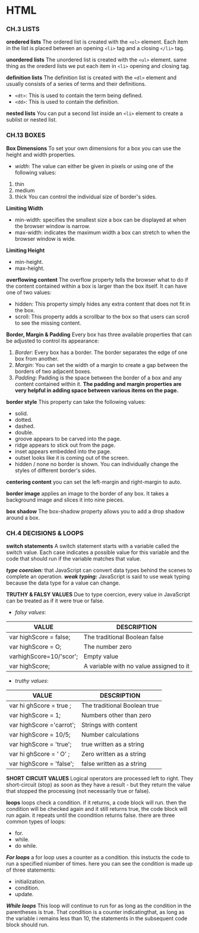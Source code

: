 # HTML

### CH.3 LISTS
**oredered lists**
The ordered list is created with the `<ol>` element.
Each item in the list is placed between an opening `<li>` tag and a closing `</li>` tag.

**unordered lists**
The unordered list is created with the `<ul>` element. same thing as the orederd lists we put each item in `<li>` opening and closing tag.

**definition lists**
The definition list is created with the `<dl>` element and usually consists of a series of terms and their definitions.

- `<dt>`: This is used to contain the term being defined.
- `<dd>`: This is used to contain the definition.

**nested lists**
You can put a second list inside an `<li>` element to create a sublist or nested list.


### CH.13 BOXES
**Box Dimensions**
To set your own dimensions for a box you can use the height and width properties.
- _width_: The value can either be given in pixels or using one of the following values:
1. thin
2. medium
3. thick
You can control the individual size of border's sides.

**Limiting Width**
- min-width: specifies the smallest size a box can be displayed at when the browser window is narrow.
- max-width: indicates the maximum width a box can stretch to when the browser window is wide.

**Limiting Height**
- min-height.
- max-height.

**overflowing content**
The overflow property tells the browser what to do if the content
contained within a box is larger than the box itself. It can have
one of two values:
- hidden: This property simply hides any extra content that does not fit in the box.
- scroll: This property adds a scrollbar to the box so that users can scroll to see the missing content.

**Border, Margin & Padding**
Every box has three available properties that can be adjusted to control its appearance:
1. _Border_: Every box has a border. The border separates the edge of one box from another.
2. _Margin_: You can set the width of a margin to create a gap between the borders of two adjacent boxes.
3. _Padding_: Padding is the space between the border of a box and any content contained within it.
**The padding and margin properties are very helpful in adding space between various items on the page.**

**border style**
This property can take the following values:
- solid.
- dotted.
- dashed.
- double. 
- groove appears to be carved into the page.
- ridge appears to stick out from the page.
- inset appears embedded into the page.
- outset looks like it is coming out of the screen.
- hidden / none no border is shown.
You can individually change the styles of different border's sides.

**centering content**
you can set the left-margin and right-margin to auto.

**border image**
applies an image to the border of any box. It takes a background image and slices it into nine pieces.

**box shadow**
The box-shadow property allows you to add a drop shadow around a box.


### CH.4 DECISIONS & LOOPS
**switch statements**
A switch statement starts with a variable called the switch value. Each case indicates a possible value for this variable and the code that should run if the variable matches that value.

**_type coercion:_** that JavaScript can convert data types behind the scenes to complete an operation.
**_weak typing:_** JavaScript is said to use weak typing because the data type for a value can change.

**TRUTHY & FALSY VALUES**
Due to type coercion, every value in JavaScript can be treated as if it were true or false.
- _falsy values_:

VALUE                  | DESCRIPTION
-----------------------|-------------------------------
var highScore = false; | The traditional Boolean false
var highScore = O;     | The number zero
varhighScore=10/'scor';| Empty value
var highScore;         | A variable with no value assigned to it

- _truthy values_:

VALUE                   | DESCRIPTION
------------------------|------------------
var hi ghScore = true ; | The traditional Boolean true
var highScore = 1;      | Numbers other than zero
var highScore ='carrot';| Strings with content
var highScore = 10/5;   | Number calculations
var highScore = 'true'; | true written as a string
var hi ghScore = ' O' ; | Zero written as a string
var highScore = 'false';| false written as a string

**SHORT CIRCUIT VALUES**
Logical operators are processed left to right. They short-circuit (stop) as soon as they have a result - but they return the value that stopped the processing (not necessarily true or false).

**loops**
loops check a condition. if it returns, a code block will run. then the condition will be checked again and it still returns true, the code block will run again. it repeats until the coondition returns false. there are three common types of loops:
- for.
- while.
- do while.

**_For loops_**
a for loop uses a counter as a condition. this instucts the code to run a specified niumber of times. here you can see the condition is made up of three statements:
- initialization.
- condition.
- update.

**_While loops_**
This loop will continue to run for as long as the condition in the parentheses is true. That condition is a counter indicatingthat, as long as the variable i remains less than 10, the statements in the subsequent code block should run.